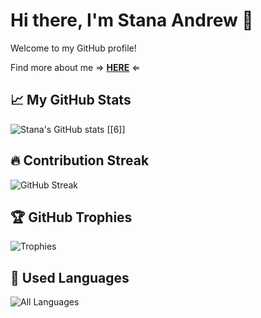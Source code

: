 # Hi there, I'm Stana Andrew 👋

Welcome to my GitHub profile!

Find more about me ⇒ **[HERE](https://portfolio-786060.gitlab.io/)** ⇐

## 📈 My GitHub Stats
![Stana's GitHub stats](https://github-readme-stats.vercel.app/api?username=StanaAndrei&show_icons=true&theme=radical) [[6]]

## 🔥 Contribution Streak
![GitHub Streak](https://streak-stats.demolab.com/?user=StanaAndrei&theme=radical)

## 🏆 GitHub Trophies
![Trophies](https://github-profile-trophy.vercel.app/?username=StanaAndrei&theme=radical)

## 💬 Used Languages 
![All Languages](https://github-readme-stats.vercel.app/api/top-langs/?username=StanaAndrei&layout=donut-vertical&langs_count=100&theme=radical)
